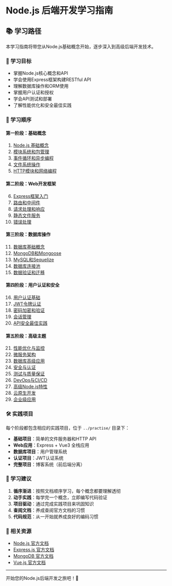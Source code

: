 # Node.js 后端开发学习指南

## 📚 学习路径

本学习指南将带您从Node.js基础概念开始，逐步深入到高级后端开发技术。

### 🎯 学习目标

- 掌握Node.js核心概念和API
- 学会使用Express框架构建RESTful API
- 理解数据库操作和ORM使用
- 掌握用户认证和授权
- 学会API测试和部署
- 了解性能优化和安全最佳实践

### 📖 学习顺序

#### 第一阶段：基础概念

1. [Node.js 基础概念](./01-basics/README.md)
2. [模块系统和包管理](./01-basics/modules.md)
3. [事件循环和异步编程](./01-basics/async.md)
4. [文件系统操作](./01-basics/filesystem.md)
5. [HTTP模块和网络编程](./01-basics/http.md)

#### 第二阶段：Web开发框架

6. [Express框架入门](./02-express/README.md)
7. [路由和中间件](./02-express/routing-middleware.md)
8. [请求处理和响应](./02-express/request-response.md)
9. [静态文件服务](./02-express/static-files.md)
10. [错误处理](./02-express/error-handling.md)

#### 第三阶段：数据库操作

11. [数据库基础概念](./03-database/README.md)
12. [MongoDB和Mongoose](./03-database/mongodb.md)
13. [MySQL和Sequelize](./03-database/mysql.md)
14. [数据库连接池](./03-database/connection-pool.md)
15. [数据验证和迁移](./03-database/validation.md)

#### 第四阶段：用户认证和安全

16. [用户认证基础](./04-auth/README.md)
17. [JWT令牌认证](./04-auth/jwt.md)
18. [密码加密和验证](./04-auth/password.md)
19. [会话管理](./04-auth/sessions.md)
20. [API安全最佳实践](./04-auth/security.md)

#### 第五阶段：高级主题

21. [性能优化与监控](../05-advanced/performance.md)
22. [微服务架构](../05-advanced/microservices.md)
23. [数据库高级应用](../05-advanced/database.md)
24. [安全与认证](../05-advanced/security.md)
25. [测试与质量保证](../05-advanced/testing.md)
26. [DevOps与CI/CD](../05-advanced/devops.md)
27. [高级Node.js特性](../05-advanced/advanced.md)
28. [云原生开发](../05-advanced/cloud.md)
29. [企业级应用](../05-advanced/enterprise.md)

### 🛠️ 实践项目

每个阶段都包含相应的实践项目，位于 `../practise/` 目录下：

- **基础项目**：简单的文件服务器和HTTP API
- **Web应用**：Express + Vue3 全栈应用
- **数据库项目**：用户管理系统
- **认证项目**：JWT认证系统
- **完整项目**：博客系统（前后端分离）

### 📝 学习建议

1. **循序渐进**：按照文档顺序学习，每个概念都要理解透彻
2. **动手实践**：每学完一个概念，立即编写代码验证
3. **项目驱动**：通过完成实践项目来巩固知识
4. **查阅文档**：养成查阅官方文档的习惯
5. **代码规范**：从一开始就养成良好的编码习惯

### 🔗 相关资源

- [Node.js 官方文档](https://nodejs.org/docs/)
- [Express.js 官方文档](https://expressjs.com/)
- [MongoDB 官方文档](https://docs.mongodb.com/)
- [Vue.js 官方文档](https://vuejs.org/)

---

开始您的Node.js后端开发之旅吧！🚀
